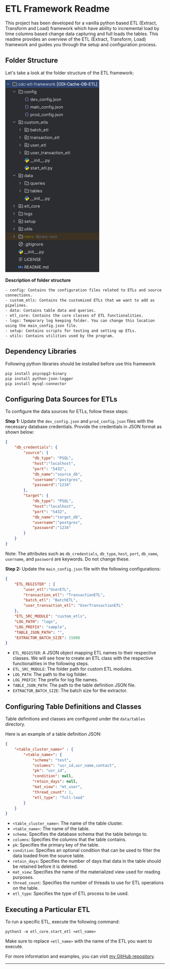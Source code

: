 # ETL Framework Readme

This project has been developed for a vanilla python based ETL (Extract, Transform and Load) framework which have ability to incremental load by time columns based
change data capturing and full loads the tables. This readme provides an overview of the ETL (Extract, Transform, Load) framework and guides you through the setup and configuration process.

## Folder Structure

Let's take a look at the folder structure of the ETL framework:

![img.png](img.png)

**Description of folder structure**

```
- config: Contains the configuration files related to ETLs and source connections.
- custom_etls: Contains the customized ETLs that we want to add as pipelines.
- data: Contains table data and queries.
- etl_core: Contains the core classes of ETL functionalities.
- logs: Temporary log keeping folder. You can change this location using the main_config.json file.
- setup: Contains scripts for testing and setting up ETLs.
- utils: Contains utilities used by the program.
```

## Dependency Libraries

Following python libraries should be installed before use this framework

```shell
pip install psycopg2-binary
pip install python-json-logger
pip install mysql-connector
```

## Configuring Data Sources for ETLs

To configure the data sources for ETLs, follow these steps:

**Step 1:** Update the `dev_config.json` and `prod_config.json` files with the necessary database credentials. Provide the credentials in JSON format as shown below:

```json
{
    "db_credentials": {
        "source": {
            "db_type": "PSQL",
            "host":"localhost",
            "port": "5432",
            "db_name":"source_db",
            "username":"postgres",
            "password":"1234"
        },
        "target": {
            "db_type": "PSQL",
            "host":"localhost",
            "port": "5432",
            "db_name":"target_db",
            "username":"postgres",
            "password":"1234"
        }
    }
}
```

Note: The attributes such as `db_credentials`, `db_type`, `host`, `port`, `db_name`, `username`, and `password` are keywords. Do not change these.

**Step 2:** Update the `main_config.json` file with the following configurations:

```json
{
    "ETL_REGISTER" : {
        "user_etl":"UserETL",
        "transaction_etl": "TransactionETL",
        "batch_etl": "BatchETL",
        "user_transaction_etl": "UserTransactionETL"
    },
    "ETL_SRC_MODULE": "custom_etls",
    "LOG_PATH": "logs",
    "LOG_PREFIX": "sample",
    "TABLE_JSON_PATH": "",
    "EXTRACTOR_BATCH_SIZE": 15000
}
```

- `ETL_REGISTER`: A JSON object mapping ETL names to their respective classes. We will see how to create an ETL class with the respective functionalities in the following steps.
- `ETL_SRC_MODULE`: The folder path for custom ETL modules.
- `LOG_PATH`: The path to the log folder.
- `LOG_PREFIX`: The prefix for log file names.
- `TABLE_JSON_PATH`: The path to the table definition JSON file.
- `EXTRACTOR_BATCH_SIZE`: The batch size for the extractor.

## Configuring Table Definitions and Classes

Table definitions and classes are configured under the `data/tables` directory. 

Here is an example of a table definition JSON:

```json
{
    "<table_cluster_name>" : {
        "<table_name>": {
            "schema": "test",
            "columns": "usr_id,usr_name,contact",
            "pk": "usr_id",
            "condition": null,
            "retain_days": null,
            "mat_view": "mt_user",
            "thread_count": 1,
            "etl_type": "full-load"
        }
    }
}
```

- `<table_cluster_name>`: The name of the table cluster.
- `<table_name>`: The name of the table.
- `schema`: Specifies the database schema that the table belongs to.
- `columns`: Specifies the columns that the table contains.
- `pk`: Specifies the primary key of the table.
- `condition`: Specifies an optional condition that can be used to filter the data loaded from the source table.
- `retain_days`: Specifies the number of days that data in the table should be retained before it is deleted.
- `mat_view`: Specifies the name of the materialized view used for reading purposes.
- `thread_count`: Specifies the number of threads to use for ETL operations on the table.
- `etl_type`: Specifies the type of ETL process to be used.

## Executing a Particular ETL

To run a specific ETL, execute the following command:

```
python3 -m etl_core.start_etl <etl_name>
```

Make sure to replace `<etl_name>` with the name of the ETL you want to execute.

For more information and examples, you can visit [my GitHub repository](https://github.com/example-user/etl-framework).

---
